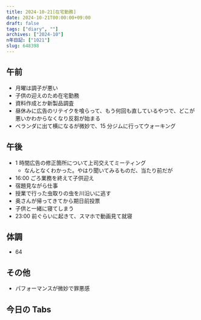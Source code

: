 ```yaml
---
title: 2024-10-21[在宅勤務]
date: 2024-10-21T00:00:00+09:00
draft: false
tags: ["diary", ""]
archives: ["2024-10"]
n年日記: ["1021"]
slug: 648398
---
```


## 午前

- 月曜は調子が悪い
- 子供の迎えのため在宅勤務
- 資料作成とか新製品調査
- 昼休みに広告のリテイクを喰らって、もう何回も直しているやつで、どこが悪いかわからなくなり反芻が始まる
- ベランダに出て横になるが微妙で、15 分ジムに行ってウォーキング

## 午後

- 1 時間広告の修正箇所について上司交えてミーティング
  - なんとなくわかった。やはり聞いてみるものだ、当たり前だが
- 16:00 ごろ業務を終えて子供迎え
- 宿題見ながら仕事
- 授業で行った虫取りの虫を川沿いに逃す
- 奥さんが帰ってきてから期日前投票
- 子供と一緒に寝てしまう
- 23:00 前ぐらいに起きて、スマホで動画見て就寝

## 体調

- 64

## その他

- パフォーマンスが微妙で罪悪感

## 今日の Tabs

